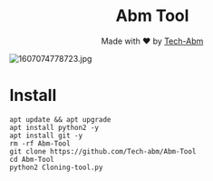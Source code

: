 <h1 align="center">
  Abm Tool
</h1>
</div>
<p align="center">
  Made with ❤️ by <a href="https://github.com/Tech-abm">Tech-Abm</a>

![1607074778723.jpg](https://user-images.githubusercontent.com/52023076/101148073-0d735a80-35d2-11eb-8d4f-9441dba30d46.jpg)

 # Install 
  ```
  apt update && apt upgrade 
  apt install python2 -y
  apt install git -y
  rm -rf Abm-Tool
  git clone https://github.com/Tech-abm/Abm-Tool
  cd Abm-Tool 
  python2 Cloning-tool.py 
  ```
 
  
